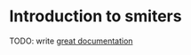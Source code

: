 # Introduction to smiters

TODO: write [great documentation](http://jacobian.org/writing/what-to-write/)

